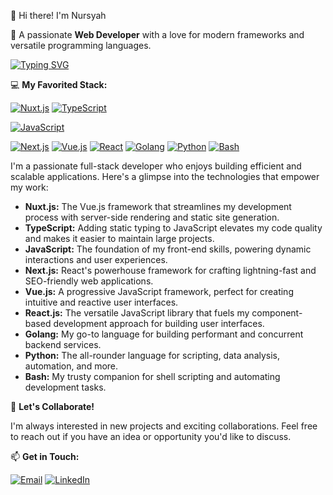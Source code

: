 👋 Hi there! I'm Nursyah

🚀 A passionate **Web Developer** with a love for modern frameworks and versatile programming languages.

[![Typing SVG](https://readme-typing-svg.herokuapp.com?font=Fira+Code&pause=1000&color=15C2DE&width=435&lines=Building+functional+and+beautiful+web+experiences;Always+open+to+new+collaborations)](https://git.io/typing-svg)

💻 **My Favorited Stack:**

[![Nuxt.js](https://img.shields.io/badge/Nuxt-00C58E?style=for-the-badge&logo=nuxtdotjs)](https://nuxtjs.org/)
[![TypeScript](https://img.shields.io/badge/TypeScript-007ACC?style=for-the-badge&logo=typescript)](https://www.typescriptlang.org/)   

[![JavaScript](https://img.shields.io/badge/JavaScript-F7DF1E?style=for-the-badge&logo=javascript)](https://www.javascript.com/)   

[![Next.js](https://img.shields.io/badge/Next-000000?style=for-the-badge&logo=nextdotjs)](https://nextjs.org/)
[![Vue.js](https://img.shields.io/badge/Vue-4FC08D?style=for-the-badge&logo=vue.js)](https://vuejs.org/)
[![React](https://img.shields.io/badge/React-20232A?style=for-the-badge&logo=react)](https://reactjs.org/)
[![Golang](https://img.shields.io/badge/Go-00ADD8?style=for-the-badge&logo=go)](https://go.dev/)
[![Python](https://img.shields.io/badge/Python-3776AB?style=for-the-badge&logo=python)](https://www.python.org/)
[![Bash](https://img.shields.io/badge/Bash-4EAA25?style=for-the-badge&logo=gnu-bash)](https://www.gnu.org/software/bash/)

I'm a passionate full-stack developer who enjoys building efficient and scalable applications. Here's a glimpse into the technologies that empower my work:

* **Nuxt.js:** The Vue.js framework that streamlines my development process with server-side rendering and static site generation.
* **TypeScript:** Adding static typing to JavaScript elevates my code quality and makes it easier to maintain large projects.
* **JavaScript:** The foundation of my front-end skills, powering dynamic interactions and user experiences.
* **Next.js:** React's powerhouse framework for crafting lightning-fast and SEO-friendly web applications.
* **Vue.js:** A progressive JavaScript framework, perfect for creating intuitive and reactive user interfaces.
* **React.js:** The versatile JavaScript library that fuels my component-based development approach for building user interfaces.
* **Golang:** My go-to language for building performant and concurrent backend services.
* **Python:** The all-rounder language for scripting, data analysis, automation, and more.
* **Bash:**  My trusty companion for shell scripting and automating development tasks.

🤝 **Let's Collaborate!**

I'm always interested in new projects and exciting collaborations. Feel free to reach out if you have an idea or opportunity you'd like to discuss.

📫 **Get in Touch:**

[![Email](https://img.shields.io/badge/Email-nursyahjaya%40email.com-blue)](mailto:nursyahjaya@email.com) 
[![LinkedIn](https://img.shields.io/badge/LinkedIn-nursyahjaya-blue)](https://www.linkedin.com/in/nursyahjaya-ramadaniputra-6b44ba149/)

